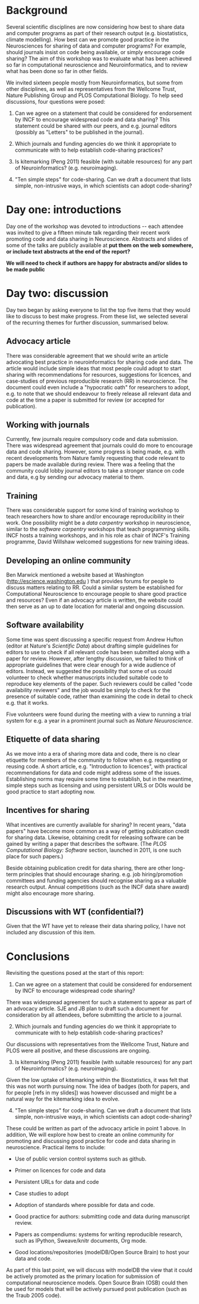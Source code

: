 # Background

Several scientific disciplines are now considering how best to share
data and computer programs as part of their research output
(e.g. biostatistics, climate modelling). How best can we promote good
practice in the Neurosciences for sharing of data and computer
programs? For example, should journals insist on code being available,
or simply encourage code sharing? The aim of this workshop was to
evaluate what has been achieved so far in computational neuroscience
and Neuroinformatics, and to review what has been done so far in other
fields.

We invited sixteen people mostly from Neuroinformatics, but some from
other disciplines, as well as representatives from the Wellcome Trust,
Nature Publishing Group and PLOS Computational Biology.  To help seed
discussions, four questions were posed:

1. Can we agree on a statement that could be considered for
   endorsement by INCF to encourage widespread code and data sharing?
   This statement could be shared with our peers, and e.g. journal
   editors (possibly as "Letters" to be published in the journal).

2. Which journals and funding agencies do we think it appropriate to
   communicate with to help establish code-sharing practices?

3. Is kitemarking (Peng 2011) feasible (with suitable resources) for
   any part of Neuroinformatics?  (e.g. neuroimaging).


4. "Ten simple steps" for code-sharing.  Can we draft a document that
   lists simple, non-intrusive ways, in which scientists can adopt
   code-sharing?

# Day one: introductions

Day one of the workshop was devoted to introductions -- each attendee
was invited to give a fifteen minute talk regarding their recent work
promoting code and data sharing in Neuroscience.  Abstracts and slides
of some of the talks are publicly available at **put them on the web
somewhere, or include text abstracts at the end of the report?**

**We will need to check if authors are happy for abstracts and/or
slides to be made public**


# Day two: discussion

Day two began by asking everyone to list the top five items that they
would like to discuss to best make progress.  From these list, we
selected several of the recurring themes for further discussion,
summarised below.

## Advocacy article

There was considerable agreement that we should write an article
advocating best practice in neuroinformatics for sharing code and data.
The article would include simple ideas that most people could adopt to
start sharing with recommendations for resources, suggestions for
licences, and case-studies of previous reproducible research (RR) in
neuroscience.  The document could even include a "hypocratic oath" for
researchers to adopt, e.g. to note that we should endeavour to
freely release all relevant data and code at the time a paper is
submitted for review (or accepted for publication).



## Working with journals

Currently, few journals require compulsory code and data submission.
There was widespread agreement that journals could do more to
encourage data and code sharing.  However, some progress is being
made, e.g. with recent developments from Nature family requesting that
code relevant to papers be made available during review.  There was a
feeling that the community could lobby journal editors to take a
stronger stance on code and data, e.g by sending our advocacy material
to them.

## Training

There was considerable support for some kind of training workshop to
teach researchers how to share and/or encourage reproducibility in
their work.  One possibility might be a *data carpentry* workshop in
neuroscience, similar to the *software carpentry* workshops that teach
programming skills.  INCF hosts a training workshops, and in his role
as chair of INCF's Training programme, David Willshaw welcomed
suggestions for new training ideas.

## Developing an online community

Ben Marwick mentioned a website based at Washington
(http://escience.washington.edu ) that provides forums for people to
discuss matters relating to RR.  Could a similar system be established
for Computational Neuroscience to encourage people to share good
practice and resources?  Even if an advocacy article is written, the
website could then serve as an up to date location for material and
ongoing discussion.



## Software availability

Some time was spent discussing a specific request from Andrew Hufton
(editor at Nature's *Scientific Data*) about drafting simple
guidelines for editors to use to check if all relevant code has been
submitted along with a paper for review.  However, after lengthy
discussion, we failed to think of appropriate guidelines that were
clear enough for a wide audience of editors.  Instead, we suggested
the possibility that some of us could volunteer to check whether
manuscripts included suitable code to reproduce key elements of the
paper.  Such reviewers could be called "code availability reviewers"
and the job would be simply to check for the presence of suitable
code, rather than examining the code in detail to check e.g. that it
works.

Five volunteers were found during the meeting with a view to running a
trial system for e.g. a year in a prominent journal such as *Nature
Neuuroscience*.


## Etiquette of data sharing

As we move into a era of sharing more data and code, there is no clear
etiquette for members of the community to follow when e.g. requesting
or reusing code.  A short article, e.g. "Introduction to licences",
with practical recommendations for data and code might address some of
the issues.  Establishing norms may require some time to establish,
but in the meantime, simple steps such as licensing and using
persistent URLS or DOIs would be good practice to start adopting now.

## Incentives for sharing

What incentives are currently available for sharing?  In recent years,
"data papers" have become more common as a way of getting publication
credit for sharing data.  Likewise, obtaining credit for releasing
software can be gained by writing a paper that describes the software.
(The *PLOS Computational Biology: Software* section, launched in 2011,
is one such place for such papers.)

Beside obtaining publication credit for data sharing, there are other
long-term principles that should encourage sharing.  e.g. job
hiring/promotion committees and funding agencies should recognise
sharing as a valuable research output.  Annual competitions (such as
the INCF data share award) might also encourage more sharing.


## Discussions with WT (confidential?)

Given that the WT have yet to release their data sharing policy, I
have not included any discussion of this item.

# Conclusions

Revisiting the questions posed at the start of this report:

1. Can we agree on a statement that could be considered for
   endorsement by INCF to encourage widespread code sharing?  

There was widespread agreement for such a statement to appear as part
of an advocacy article.  SJE and JB plan to draft such a document for
consideration by all attendees, before submitting the article to a
journal.

2. Which journals and funding agencies do we think it appropriate to
   communicate with to help establish code-sharing practices?

Our discussions with representatives from the Wellcome Trust, Nature
and PLOS were all positive, and these discussions are ongoing.

3. Is kitemarking (Peng 2011) feasible (with suitable resources) for
   any part of Neuroinformatics?  (e.g. neuroimaging).

Given the low uptake of kitemarking within the Biostatistics, it was
felt that this was not worth pursuing now.  The idea of badges (both
for papers, and for people [refs in my slides]) was however discussed
and might be a natural way for the kitemarking idea to evolve.


4. "Ten simple steps" for code-sharing.  Can we draft a document that
   lists simple, non-intrusive ways, in which scientists can adopt
   code-sharing?

These could be written as part of the advocacy article in point 1
above.  In addition, We will explore how best to create an online
community for promoting and discussing good practice for code and data
sharing in neuroscience.  Practical items to include:

- Use of public version control systems such as github.

- Primer on licences for code and data

- Persistent URLs for data and code

- Case studies to adopt

- Adoption of standards where possible for data and code.

- Good practice for authors: submitting code and data during
manuscript review.

- Papers as compendiums:  systems  for writing reproducible
research, such as IPython, Sweave/knitr documents, Org mode.

- Good locations/repositories (modelDB/Open Source Brain) to host your
data and code.

As part of this last point, we will discuss with modelDB the view that
it could be actively promoted as the primary location for submission
of computational neuroscience models.  Open Source Brain (OSB) could
then be used for models that will be actively pursued post publication
(such as the Traub 2005 code).










